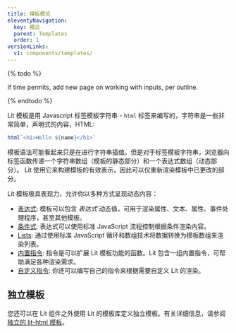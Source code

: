 ```yaml
---
title: 模板概览
eleventyNavigation:
  key: 概览
  parent: Templates
  order: 1
versionLinks:
  v1: components/templates/
---
```


{% todo %}

If time permits, add new page on working with inputs, per outline.

{% endtodo %}

Lit 模板是用 Javascript 标签模板字符串 - `html` 标签来编写的，字符串是一些非常简单，声明式的内容，HTML:

```js
html`<h1>Hello ${name}</h1>`
```

模板语法可能看起来只是在进行字符串插值。但是对于标签模板字符串，浏览器向标签函数传递一个字符串数组（模板的静态部分）和一个表达式数组（动态部分）。 Lit 使用它来构建模板的有效表示，因此可以仅重新渲染模板中已更改的部分。

Lit 模板极具表现力，允许你以多种方式呈现动态内容：

 - [表达式]({{baseurl}}/docs/templates/expressions/): 模板可以包含 *表达式* 动态值，可用于渲染属性、文本、属性、事件处理程序，甚至其他模板。
 - [条件式]({{baseurl}}/docs/templates/conditionals/): 表达式可以使用标准 JavaScript 流程控制根据条件渲染内容。
 - [Lists]({{baseurl}}/docs/templates/lists/): 通过使用标准 JavaScript 循环和数组技术将数据转换为模板数组来渲染列表。
 - [内置指令]({{baseurl}}/docs/templates/directives/): 指令是可以扩展 Lit 模板功能的函数。Lit 包含一组内置指令，可帮助满足各种渲染需求。
 - [自定义指令]({{baseurl}}/docs/templates/custom-directives/): 你还可以编写自己的指令来根据需要自定义 Lit 的渲染。

## 独立模板

您还可以在 Lit 组件之外使用 Lit 的模板库定义独立模板。有关详细信息，请参阅 [独立的 lit-html 模板]({{baseurl}}/docs/libraries/standalone-templates)。
